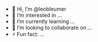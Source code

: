 - 👋 Hi, I’m @leobleumer
- 👀 I’m interested in ...
- 🌱 I’m currently learning ...
- 💞️ I’m looking to collaborate on ...
- ⚡ Fun fact: ...

<!---
leobleumer/leobleumer is a ✨ special ✨ repository because its `README.md` (this file) appears on your GitHub profile.
You can click the Preview link to take a look at your changes.
--->
